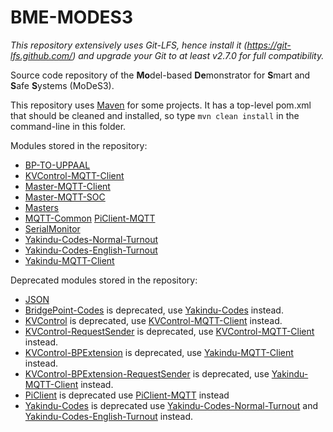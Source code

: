# BME-MODES3

*This repository extensively uses Git-LFS, hence install it (https://git-lfs.github.com/) and upgrade your Git to at least v2.7.0 for full compatibility.*

Source code repository of the **Mo**del-based **De**monstrator for **S**mart and **S**afe **S**ystems (MoDeS3).

This repository uses [Maven](https://maven.apache.org/download.cgi) for some projects. It has a top-level pom.xml that should be cleaned and installed, so type `mvn clean install` in the command-line in this folder.

Modules stored in the repository:

* [BP-TO-UPPAAL](https://github.com/FTSRG/BME-MODES3/tree/master/bp2uppaal)
* [KVControl-MQTT-Client](https://github.com/FTSRG/BME-MODES3/tree/master/hu.bme.mit.inf.kvcontrol.mqtt.client)
* [Master-MQTT-Client](https://github.com/FTSRG/BME-MODES3/tree/master/hu.bme.mit.inf.master.mqtt.client)
* [Master-MQTT-SOC](https://github.com/FTSRG/BME-MODES3/tree/master/hu.bme.mit.inf.master.mqtt.soc)
* [Masters](https://github.com/FTSRG/BME-MODES3/tree/master/masters)
* [MQTT-Common](https://github.com/FTSRG/BME-MODES3/tree/master/hu.bme.mit.inf.mqtt.common)
[PiClient-MQTT](https://github.com/FTSRG/BME-MODES3/tree/master/hu.bme.mit.inf.piclient)
* [SerialMonitor](https://github.com/FTSRG/BME-MODES3/tree/master/serialmonitor)
* [Yakindu-Codes-Normal-Turnout](https://github.com/FTSRG/BME-MODES3/tree/master/hu.bme.mit.inf.yakindu.sc.normal)
* [Yakindu-Codes-English-Turnout](https://github.com/FTSRG/BME-MODES3/tree/master/hu.bme.mit.inf.yakindu.sc.english)
* [Yakindu-MQTT-Client](https://github.com/FTSRG/BME-MODES3/tree/master/hu.bme.mit.inf.yakindu.mqtt.client)

Deprecated modules stored in the repository:

* [JSON](https://github.com/FTSRG/BME-MODES3/tree/master/deprecated/json)
* [BridgePoint-Codes](https://github.com/FTSRG/BME-MODES3/tree/master/deprecated/bridgepoint-codes) is deprecated, use [Yakindu-Codes](https://github.com/FTSRG/BME-MODES3/tree/master/yakindu-codes) instead.
* [KVControl](https://github.com/FTSRG/BME-MODES3/tree/master/deprecated/kvcontrol) is deprecated, use [KVControl-MQTT-Client](https://github.com/FTSRG/BME-MODES3/tree/master/hu.bme.mit.inf.kvcontrol.mqtt.client) instead.
* [KVControl-RequestSender](https://github.com/FTSRG/BME-MODES3/tree/master/deprecated/kvcontrol-requestsender) is deprecated, use [KVControl-MQTT-Client](https://github.com/FTSRG/BME-MODES3/tree/master/hu.bme.mit.inf.kvcontrol.mqtt.client) instead.
* [KVControl-BPExtension](https://github.com/FTSRG/BME-MODES3/tree/master/deprecated/kvcontrol-bpextension) is deprecated, use [Yakindu-MQTT-Client](https://github.com/FTSRG/BME-MODES3/tree/master/hu.bme.mit.inf.yakindu.mqtt.client) instead.
* [KVControl-BPExtension-RequestSender](https://github.com/FTSRG/BME-MODES3/tree/master/deprecated/kvcontrol-bpextension-requestsender) is deprecated, use [Yakindu-MQTT-Client](https://github.com/FTSRG/BME-MODES3/tree/master/hu.bme.mit.inf.yakindu.mqtt.client) instead.
* [PiClient](https://github.com/FTSRG/BME-MODES3/tree/master/deprecated/piclient_v4) is deprecated use [PiClient-MQTT](https://github.com/FTSRG/BME-MODES3/tree/master/hu.bme.mit.inf.piclient) instead
* [Yakindu-Codes](https://github.com/FTSRG/BME-MODES3/tree/master/yakindu-codes) is deprecated use [Yakindu-Codes-Normal-Turnout](https://github.com/FTSRG/BME-MODES3/tree/master/hu.bme.mit.inf.yakindu.sc.normal) and [Yakindu-Codes-English-Turnout](https://github.com/FTSRG/BME-MODES3/tree/master/hu.bme.mit.inf.yakindu.sc.english) instead.